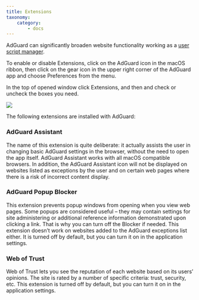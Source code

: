 ```yaml
---
title: Extensions
taxonomy:
    category:
        - docs
---
```


AdGuard can significantly broaden website functionality working as a [user script manager](https://adguard.com/en/userscripts.html).

To enable or disable Extensions, click on the AdGuard icon in the macOS ribbon, then click on the gear icon in the upper right corner of the AdGuard app and choose Preferences from the menu.

In the top of opened window click Extensions, and then and check or uncheck the boxes you need.

![](Screenshot%202017-02-12%2020.34.04.png)

The following extensions are installed with AdGuard:

### AdGuard Assistant

The name of this extension is quite deliberate: it actually assists the user in changing basic AdGuard settings in the browser, without the need to open the app itself. AdGuard Assistant works with all macOS compatible browsers. In addition, the AdGuard Assistant icon will not be displayed on websites listed as exceptions by the user and on certain web pages where there is a risk of incorrect content display.

### AdGuard Popup Blocker

This extension prevents popup windows from opening when you view web pages. Some popups are considered useful – they may contain settings for site administering or additional reference information demonstrated upon clicking a link. That is why you can turn off the Blocker if needed. This extension doesn’t work on websites added to the AdGuard exceptions list either. It is turned off by default, but you can turn it on in the application settings.

### Web of Trust

Web of Trust lets you see the reputation of each website based on its users’ opinions. The site is rated by a number of specific criteria: trust, security, etc. This extension is turned off by default, but you can turn it on in the application settings.
